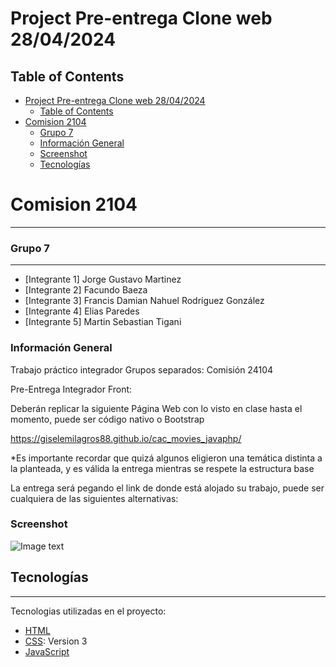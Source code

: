 # Project Pre-entrega Clone web 28/04/2024

## Table of Contents
- [Project Pre-entrega Clone web 28/04/2024](#project-pre-entrega-clone-web-28042024)
  - [Table of Contents](#table-of-contents)
- [Comision 2104](#comision-2104)
    - [Grupo 7](#grupo-7)
    - [Información General](#información-general)
    - [Screenshot](#screenshot)
  - [Tecnologías](#tecnologías)

# Comision 2104
***
### Grupo 7
***
* [Integrante 1] Jorge Gustavo Martinez
* [Integrante 2] Facundo Baeza
* [Integrante 3] Francis Damian Nahuel Rodríguez González
* [Integrante 4] Elias Paredes
* [Integrante 5] Martin Sebastian Tigani

### Información General

Trabajo práctico integrador
Grupos separados: Comisión 24104

Pre-Entrega Integrador Front:

Deberán replicar la siguiente Página Web con lo visto en clase hasta el momento, puede ser código nativo o Bootstrap

https://giselemilagros88.github.io/cac_movies_javaphp/

*Es importante recordar que quizá algunos eligieron una temática distinta a la planteada, y es válida la entrega mientras se respete la estructura base

La entrega será pegando el link de donde está alojado su trabajo, puede ser cualquiera de las siguientes alternativas: 



### Screenshot
![Image text](https://www.tnlcomputer.com.ar/imagenPortada.png)

## Tecnologías
***
Tecnologias utilizadas en el proyecto:
* [HTML](https://developer.mozilla.org/es/docs/Web/HTML)
* [CSS](https://developer.mozilla.org/es/docs/Web/CSS): Version 3
* [JavaScript](https://developer.mozilla.org/es/docs/Web/JavaScript)

